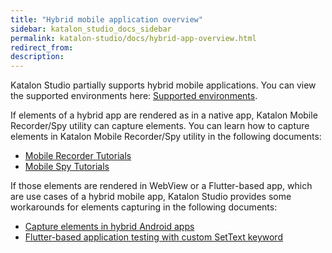 ```yaml
---
title: "Hybrid mobile application overview" 
sidebar: katalon_studio_docs_sidebar
permalink: katalon-studio/docs/hybrid-app-overview.html 
redirect_from:
description: 
---
```


Katalon Studio partially supports hybrid mobile applications. You can view the supported environments here: [Supported environments](https://docs.katalon.com/katalon-studio/docs/supported-environments.html#mobile).

If elements of a hybrid app are rendered as in a native app, Katalon Mobile Recorder/Spy utility can capture elements. You can learn how to capture elements in Katalon Mobile Recorder/Spy utility in the following documents: 

- [Mobile Recorder Tutorials](https://docs.katalon.com/katalon-studio/docs/mobile-recorder-tutorials.html)
- [Mobile Spy Tutorials](https://docs.katalon.com/katalon-studio/docs/spy-mobile-utility.html)

If those elements are rendered in WebView or a Flutter-based app, which are use cases of a hybrid mobile app, Katalon Studio provides some workarounds for elements capturing in the following documents:

- [Capture elements in hybrid Android apps](https://docs.katalon.com/katalon-studio/docs/capture-elements-in-hybrid-android-apps.html)
- [Flutter-based application testing with custom SetText keyword](https://docs.katalon.com/katalon-studio/docs/flutter-based-application-testing.html)

